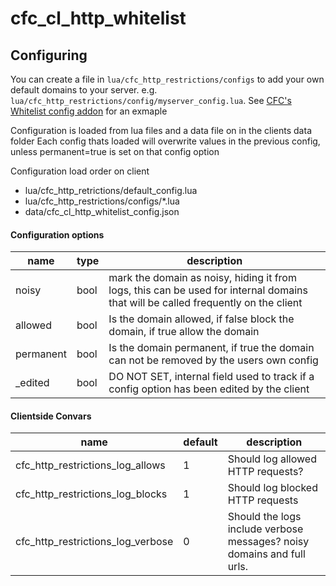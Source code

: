 # cfc_cl_http_whitelist

## Configuring 
You can create a file in `lua/cfc_http_restrictions/configs` to add your own default domains to your server.
e.g. `lua/cfc_http_restrictions/config/myserver_config.lua`. See [CFC's Whitelist config addon](https://github.com/CFC-Servers/cfc_cl_http_whitelist_configs) for an exmaple

Configuration is loaded from lua files and a data file on in the clients data folder
Each config thats loaded will overwrite values in the previous config, unless permanent=true is set on that config option

Configuration load order on client
- lua/cfc_http_retrictions/default_config.lua
- lua/cfc_http_restrictions/configs/*.lua
- data/cfc_cl_http_whitelist_config.json

#### Configuration options
| name | type | description |
| ----- | ---- | --------------------------------------------------------------------------------------------------------------------------------- |
| noisy | bool | mark the domain as noisy, hiding it from logs, this can be used for internal domains that will be called frequently on the client |
| allowed|bool| Is the domain allowed, if false block the domain, if true allow the domain |
|permanent|bool|Is the domain permanent, if true the domain can not be removed by the users own config|
|_edited|bool|DO NOT SET, internal field used to track if a config option has been edited by the client|

#### Clientside Convars
| name | default | description |
| ---- | ------- | ----------- |
| cfc_http_restrictions_log_allows | 1 | Should log allowed HTTP requests? |
| cfc_http_restrictions_log_blocks | 1 | Should log blocked HTTP requests |
| cfc_http_restrictions_log_verbose | 0 | Should the logs include verbose messages? noisy domains and full urls. |
